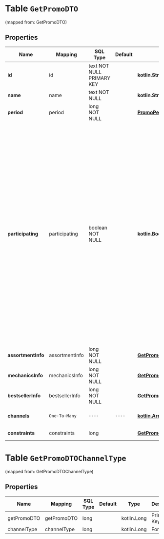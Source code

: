 
# Table `GetPromoDTO`
(mapped from: GetPromoDTO)

## Properties
Name | Mapping | SQL Type | Default | Type | Description | Notes
---- | ------- | -------- | ------- | ---- | ----------- | -----
**id** | id | text NOT NULL PRIMARY KEY |  | **kotlin.String** | Идентификатор акции. | 
**name** | name | text NOT NULL |  | **kotlin.String** | Название акции. | 
**period** | period | long NOT NULL |  | [**PromoPeriodDTO**](PromoPeriodDTO.md) |  |  [foreignkey]
**participating** | participating | boolean NOT NULL |  | **kotlin.Boolean** | Участвует или участвовал ли продавец в этой акции.  Для текущих и будущих акций возвращается со значением &#x60;true&#x60;, если в акции есть товары, которые были добавлены вручную. Если товары не участвуют в акции или добавлены в нее автоматически, параметр возвращается со значением &#x60;false&#x60;.  Для прошедших акций всегда возвращается со значением &#x60;true&#x60;.  Об автоматическом и ручном добавлении товаров в акцию читайте [в Справке Маркета для продавцов](https://yandex.ru/support2/marketplace/ru/marketing/promos/market/index).  | 
**assortmentInfo** | assortmentInfo | long NOT NULL |  | [**GetPromoAssortmentInfoDTO**](GetPromoAssortmentInfoDTO.md) |  |  [foreignkey]
**mechanicsInfo** | mechanicsInfo | long NOT NULL |  | [**GetPromoMechanicsInfoDTO**](GetPromoMechanicsInfoDTO.md) |  |  [foreignkey]
**bestsellerInfo** | bestsellerInfo | long NOT NULL |  | [**GetPromoBestsellerInfoDTO**](GetPromoBestsellerInfoDTO.md) |  |  [foreignkey]
**channels** | `One-To-Many` | `----` | `----`  | [**kotlin.Array&lt;ChannelType&gt;**](ChannelType.md) | Список каналов продвижения товаров. |  [optional]
**constraints** | constraints | long |  | [**GetPromoConstraintsDTO**](GetPromoConstraintsDTO.md) |  |  [optional] [foreignkey]









# **Table `GetPromoDTOChannelType`**
(mapped from: GetPromoDTOChannelType)

## Properties
Name | Mapping | SQL Type | Default | Type | Description | Notes
---- | ------- | -------- | ------- | ---- | ----------- | -----
getPromoDTO | getPromoDTO | long | | kotlin.Long | Primary Key | *one*
channelType | channelType | long | | kotlin.Long | Foreign Key | *many*




